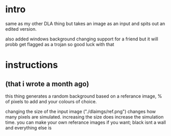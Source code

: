 # intro

same as my other DLA thing but takes an image as an input and spits out an edited version. 

also added windows background changing support for a friend but it will probb get flagged as a trojan so good luck with that

# instructions
## (that i wrote a month ago)

this thing generates a random background based on a referance image, % of pixels to add and your colours of choice.

changing the size of the input image ("./dlaimgs/ref.png") changes how many pixels are simulated. increasing the size does increase the simulation time. you can make your own referance images if you want;
black isnt a wall and everything else is

